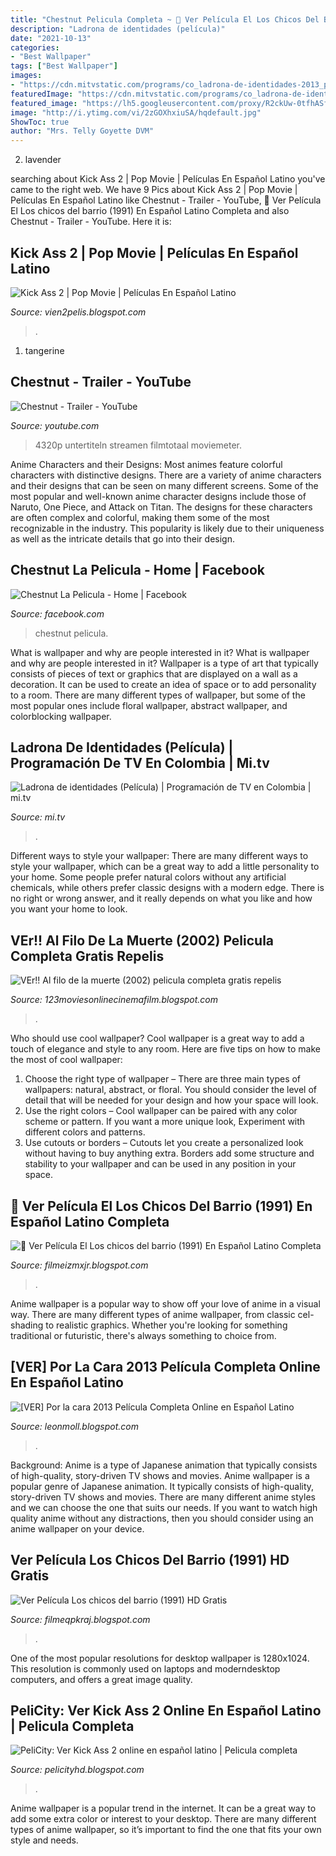 ```yaml
---
title: "Chestnut Pelicula Completa ~ 🎥 Ver Película El Los Chicos Del Barrio (1991) En Español Latino Completa"
description: "Ladrona de identidades (película)"
date: "2021-10-13"
categories:
- "Best Wallpaper"
tags: ["Best Wallpaper"]
images:
- "https://cdn.mitvstatic.com/programs/co_ladrona-de-identidades-2013_p_m.jpg"
featuredImage: "https://cdn.mitvstatic.com/programs/co_ladrona-de-identidades-2013_p_m.jpg"
featured_image: "https://lh5.googleusercontent.com/proxy/R2ckUw-0tfhASfxzvBdy69cmR1HwCptIet3tNFN7r5UhT2dZyuZ5QJTTUecy4ZW4ZaQNyJHO7jqMOfn2KJXQi3IgrH1E8ISnJpaAct_LNZ2m5cn_=w1200-h630-p-k-no-nu"
image: "http://i.ytimg.com/vi/2zGOXhxiuSA/hqdefault.jpg"
ShowToc: true
author: "Mrs. Telly Goyette DVM"
---
```



2. lavender 

	

		
searching about Kick Ass 2 | Pop Movie | Películas En Español Latino you've came to the right web. We have 9 Pics about Kick Ass 2 | Pop Movie | Películas En Español Latino like Chestnut - Trailer - YouTube, 🎥 Ver Película El Los chicos del barrio (1991) En Español Latino Completa and also Chestnut - Trailer - YouTube. Here it is:
		
    
## Kick Ass 2 | Pop Movie | Películas En Español Latino

<img loading=lazy src="http://3.bp.blogspot.com/-m4oxrmr0vmQ/VpZgkERiWGI/AAAAAAAAAxk/iKqBVt_Tk7U/s1600/91CW1MAwSdL._SL1500_.jpg" onerror="this.onerror=null;this.src='https://tse4.mm.bing.net/th?id=OIP.DvMcSA7i63sUMnABtlI-EAHaKj&amp;pid=15.1';" alt="Kick Ass 2 | Pop Movie | Películas En Español Latino">

_Source: vien2pelis.blogspot.com_

>. 

	

1. tangerine 

    
## Chestnut - Trailer - YouTube

<img loading=lazy src="http://i.ytimg.com/vi/2zGOXhxiuSA/hqdefault.jpg" onerror="this.onerror=null;this.src='https://tse3.mm.bing.net/th?id=OIP.pS5jodwVeyJRGT9U0SfGSgHaFj&amp;pid=15.1';" alt="Chestnut - Trailer - YouTube">

_Source: youtube.com_

>4320p untertiteln streamen filmtotaal moviemeter. 

	

Anime Characters and their Designs: Most animes feature colorful characters with distinctive designs.
There are a variety of anime characters and their designs that can be seen on many different screens. Some of the most popular and well-known anime character designs include those of Naruto, One Piece, and Attack on Titan. The designs for these characters are often complex and colorful, making them some of the most recognizable in the industry. This popularity is likely due to their uniqueness as well as the intricate details that go into their design.

    
## Chestnut La Pelicula - Home | Facebook

<img loading=lazy src="https://lookaside.fbsbx.com/lookaside/crawler/media/?media_id=205022636332538" onerror="this.onerror=null;this.src='https://tse3.mm.bing.net/th?id=OIP.tdb0yoDn8uX2Xakai-Sd9QHaLl&amp;pid=15.1';" alt="Chestnut La Pelicula - Home | Facebook">

_Source: facebook.com_

>chestnut pelicula. 

	

What is wallpaper and why are people interested in it?
What is wallpaper and why are people interested in it?
Wallpaper is a type of art that typically consists of pieces of text or graphics that are displayed on a wall as a decoration. It can be used to create an idea of space or to add personality to a room. There are many different types of wallpaper, but some of the most popular ones include floral wallpaper, abstract wallpaper, and colorblocking wallpaper.

    
## Ladrona De Identidades (Película) | Programación De TV En Colombia | Mi.tv

<img loading=lazy src="https://cdn.mitvstatic.com/programs/co_ladrona-de-identidades-2013_p_m.jpg" onerror="this.onerror=null;this.src='https://tse2.mm.bing.net/th?id=OIP.gMPEZ7m5O-NyBitvkfXtYQAAAA&amp;pid=15.1';" alt="Ladrona de identidades (Película) | Programación de TV en Colombia | mi.tv">

_Source: mi.tv_

>. 

	

Different ways to style your wallpaper:
There are many different ways to style your wallpaper, which can be a great way to add a little personality to your home. Some people prefer natural colors without any artificial chemicals, while others prefer classic designs with a modern edge. There is no right or wrong answer, and it really depends on what you like and how you want your home to look.

    
## VEr!! Al Filo De La Muerte (2002) Pelicula Completa Gratis Repelis

<img loading=lazy src="https://lh5.googleusercontent.com/proxy/R2ckUw-0tfhASfxzvBdy69cmR1HwCptIet3tNFN7r5UhT2dZyuZ5QJTTUecy4ZW4ZaQNyJHO7jqMOfn2KJXQi3IgrH1E8ISnJpaAct_LNZ2m5cn_=w1200-h630-p-k-no-nu" onerror="this.onerror=null;this.src='https://tse3.mm.bing.net/th?id=OIP.UEEq13FoD-XWcP_KXHmxTgHaJV&amp;pid=15.1';" alt="VEr!! Al filo de la muerte (2002) pelicula completa gratis repelis">

_Source: 123moviesonlinecinemafilm.blogspot.com_

>. 

	

Who should use cool wallpaper?
Cool wallpaper is a great way to add a touch of elegance and style to any room. Here are five tips on how to make the most of cool wallpaper: 
1) Choose the right type of wallpaper – There are three main types of wallpapers: natural, abstract, or floral. You should consider the level of detail that will be needed for your design and how your space will look. 
2) Use the right colors – Cool wallpaper can be paired with any color scheme or pattern. If you want a more unique look, Experiment with different colors and patterns. 
3) Use cutouts or borders – Cutouts let you create a personalized look without having to buy anything extra. Borders add some structure and stability to your wallpaper and can be used in any position in your space.

    
## 🎥 Ver Película El Los Chicos Del Barrio (1991) En Español Latino Completa

<img loading=lazy src="https://image.tmdb.org/t/p/w780/4nBAP4CmC4012nJdxUc3pT4jp1.jpg" onerror="this.onerror=null;this.src='https://tse2.mm.bing.net/th?id=OIP.NyrfhqHw7Rz4oV6uNfeqigHaEK&amp;pid=15.1';" alt="🎥 Ver Película El Los chicos del barrio (1991) En Español Latino Completa">

_Source: filmeizmxjr.blogspot.com_

>. 

	

Anime wallpaper is a popular way to show off your love of anime in a visual way. There are many different types of anime wallpaper, from classic cel-shading to realistic graphics. Whether you're looking for something traditional or futuristic, there's always something to choice from.

    
## [VER] Por La Cara 2013 Película Completa Online En Español Latino

<img loading=lazy src="https://lh3.googleusercontent.com/proxy/tvGfNMVlfClbiAn7hdOTEK_WpRQW9xMwucNli-USyPYsohVJ1ioeyqH6ftdWQzJtk-J3yQVx1koDasFcM6J5OGhuQs5SRqn_LWNMIhwyjHUYeqQ=w1200-h630-p-k-no-nu" onerror="this.onerror=null;this.src='https://tse2.mm.bing.net/th?id=OIP.VBN7QSQmcTB3Rxxod6lUaAHaJV&amp;pid=15.1';" alt="[VER] Por la cara 2013 Película Completa Online en Español Latino">

_Source: leonmoll.blogspot.com_

>. 

	

Background: Anime is a type of Japanese animation that typically consists of high-quality, story-driven TV shows and movies.
Anime wallpaper is a popular genre of Japanese animation. It typically consists of high-quality, story-driven TV shows and movies. There are many different anime styles and we can choose the one that suits our needs. If you want to watch high quality anime without any distractions, then you should consider using an anime wallpaper on your device.

    
## Ver Película Los Chicos Del Barrio (1991) HD Gratis

<img loading=lazy src="https://image.tmdb.org/t/p/w500/pZJJe938He0wHmJfJ333gRuzod3.jpg" onerror="this.onerror=null;this.src='https://tse4.mm.bing.net/th?id=OIP.ubYSj7XobEDhYUDK9Kc1jAHaLJ&amp;pid=15.1';" alt="Ver Película Los chicos del barrio (1991) HD Gratis">

_Source: filmeqpkraj.blogspot.com_

>. 

	

One of the most popular resolutions for desktop wallpaper is 1280x1024. This resolution is commonly used on laptops and moderndesktop computers, and offers a great image quality.

    
## PeliCity: Ver Kick Ass 2 Online En Español Latino | Pelicula Completa

<img loading=lazy src="http://3.bp.blogspot.com/-RHvOjTti3xE/UhQYlmkVjzI/AAAAAAAAAcc/JeM-tl-jZTs/w1200-h630-p-k-no-nu/kick_ass_2_poster.jpg" onerror="this.onerror=null;this.src='https://tse2.mm.bing.net/th?id=OIP.QmexIJGtYImx8jhehvs09AEsCd&amp;pid=15.1';" alt="PeliCity: Ver Kick Ass 2 online en español latino | Pelicula completa">

_Source: pelicityhd.blogspot.com_

>. 

	

Anime wallpaper is a popular trend in the internet. It can be a great way to add some extra color or interest to your desktop. There are many different types of anime wallpaper, so it’s important to find the one that fits your own style and needs.

